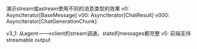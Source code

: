演示stream或astream使用不同的消息类型的效果
v0: AsyncIterator[BaseMessage]
v00: AsyncIterator[ChatResult]
v000: AsyncIterator[ChatGenerationChunk]

v3_1: 从agent--->client的stream调通，state的messages都完整
v5: 前端支持streamable output